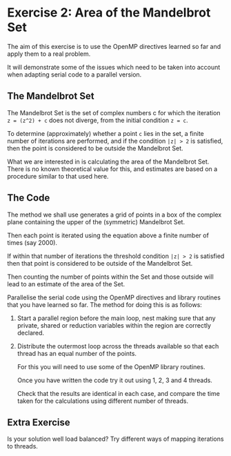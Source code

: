 # Exercise 2: Area of the Mandelbrot Set
The aim of this exercise is to use the OpenMP directives learned so far and apply them to a real problem.

It will demonstrate some of the issues which need to be taken into account when adapting serial code to a parallel version.

## The Mandelbrot Set
The Mandelbrot Set is the set of complex numbers c for which the iteration `z = (z^2) + c` does not diverge, from the initial condition `z = c`.

To determine (approximately) whether a point `c` lies in the set, a finite number of iterations are performed, and if the condition `|z| > 2` is satisfied, then the point is considered to be outside the Mandelbrot Set.

What we are interested in is calculating the area 
of the Mandelbrot Set. There is no known theoretical value for this, and estimates are based on a procedure similar to that used here.

## The Code
The method we shall use generates a grid of points in a box of the complex plane containing the upper of the (symmetric) Mandelbrot Set.

Then each point is iterated using the equation above a finite number of times (say 2000).

If within that number of iterations the threshold condition `|z| > 2` is satisfied then that point is considered to be outside of the Mandelbrot Set.

Then counting the number of points within the Set and those outside will lead to an estimate of the area of the Set.

Parallelise the serial code using the OpenMP directives and library routines that you have learned so far. The method for doing this is as follows:

1. Start a parallel region before the main loop, nest making sure that any private, shared or reduction variables within the region are correctly declared.
2. Distribute the outermost loop across the threads available so that each thread has an equal number of the points.

    For this you will need to use some of the OpenMP library routines.

    Once you have written the code try it out using 1, 2, 3 and 4 threads.

    Check that the results are identical in each case, and compare the time taken for the calculations using different number of threads.

## Extra Exercise
Is your solution well load balanced? Try different ways of mapping iterations to threads.
